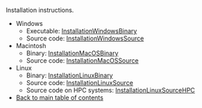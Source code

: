 Installation instructions.

  * Windows
    * Executable:  [InstallationWindowsBinary](InstallationWindowsBinary)
    * Source code:  [InstallationWindowsSource](InstallationWindowsSource)
  * Macintosh
    * Binary:  [InstallationMacOSBinary](InstallationMacOSBinary)
    * Source code:  [InstallationMacOSSource](InstallationMacOSSource)
  * Linux
    * Binary:  [InstallationLinuxBinary](InstallationLinuxBinary)
    * Source code:  [InstallationLinuxSource](InstallationLinuxSource)
    * Source code on HPC systems:  [InstallationLinuxSourceHPC](InstallationLinuxSourceHPC)
  * [Back to main table of contents](Home)
  